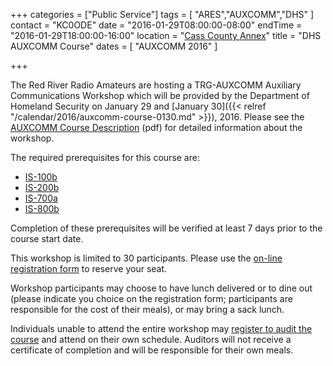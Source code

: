 +++
categories = ["Public Service"]
tags = [ "ARES","AUXCOMM","DHS" ]
contact = "KC0ODE"
date = "2016-01-29T08:00:00-08:00"
endTime = "2016-01-29T18:00:00-16:00"
location = "[Cass County Annex](/places/cass-county-annex/)"
title = "DHS AUXCOMM Course"
dates = [ "AUXCOMM 2016" ]

+++

The Red River Radio Amateurs are hosting a TRG-AUXCOMM Auxiliary
Communications Workshop which will be provided by the Department of Homeland
Security on January 29 and
[January 30]({{< relref "/calendar/2016/auxcomm-course-0130.md" >}}), 2016.
Please see the
[AUXCOMM Course Description](http://www.kc0ode.com/resources/AuxComm++Course+Description.pdf)
(pdf) for detailed information about the workshop.
<!--more-->
The required prerequisites for this course are:

* [IS-100b](http://www.training.fema.gov/IS/courseOverview.aspx?code=IS-100.b)
* [IS-200b](http://www.training.fema.gov/IS/courseOverview.aspx?code=IS-200.b)
* [IS-700a](http://www.training.fema.gov/IS/courseOverview.aspx?code=IS-700.a)
* [IS-800b](http://www.training.fema.gov/IS/courseOverview.aspx?code=IS-800.b)

Completion of these prerequisites will be verified at least 7 days prior to
the course start date.

This workshop is limited to 30 participants.  Please use the
[on-line registration form](https://fs9.formsite.com/sjswenson/form1/index.html)
to reserve your seat.

Workshop participants may choose to have lunch delivered or to dine out
(please indicate you choice on the registration form; participants are
responsible for the cost of their meals), or may bring a sack lunch.

Individuals unable to attend the entire workshop may
[register to audit the
course](https://fs9.formsite.com/sjswenson/form2/index.html) and attend on
their own schedule. Auditors will not receive a certificate of completion and
will be responsible for their own meals.
